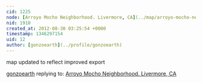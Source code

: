 ```yaml
---
cid: 1225
node: [Arroyo Mocho Neighborhood. Livermore, CA](../map/arroyo-mocho-neighborhood-livermore-ca/2011-10-08)
nid: 1910
created_at: 2012-08-30 03:25:54 +0000
timestamp: 1346297154
uid: 12
author: [gonzoearth](../profile/gonzoearth)
---
```


map updated to reflect improved export

[gonzoearth](../profile/gonzoearth) replying to: [Arroyo Mocho Neighborhood. Livermore, CA](../map/arroyo-mocho-neighborhood-livermore-ca/2011-10-08)

